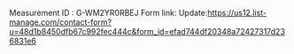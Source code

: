Measurement ID : G-WM2YR0RBEJ
Form link: Update:https://us12.list-manage.com/contact-form?u=48d1b8450dfb67c992fec444c&form_id=efad744df20348a72427317d236831e6
